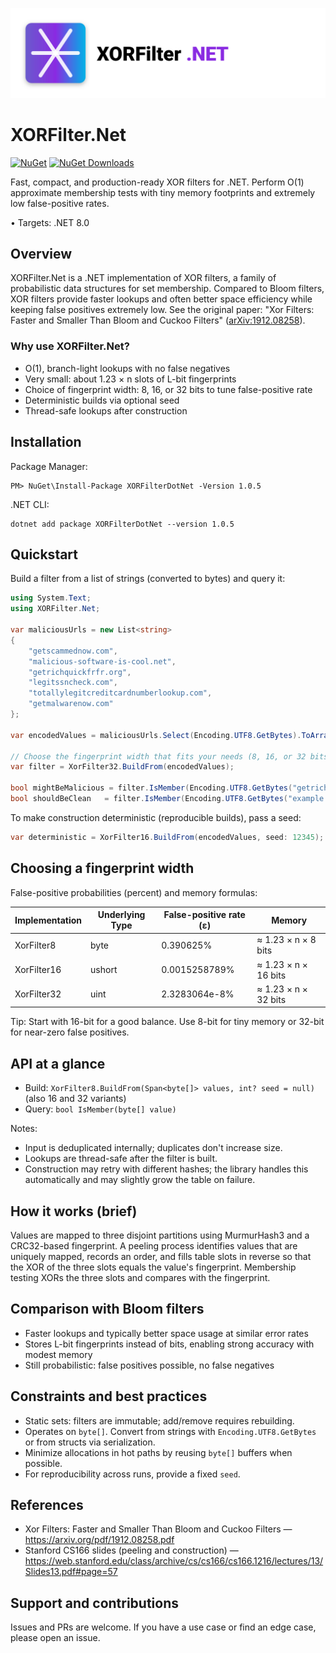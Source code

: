 <p align="center">
    <img src="XORFilter.Net/media/logo.svg" width="720" alt="XORFilter.Net logo" />
</p>

# XORFilter.Net

[![NuGet](https://img.shields.io/nuget/v/XORFilterDotNet.svg)](https://www.nuget.org/packages/XORFilterDotNet)
[![NuGet Downloads](https://img.shields.io/nuget/dt/XORFilterDotNet.svg)](https://www.nuget.org/packages/XORFilterDotNet)

Fast, compact, and production-ready XOR filters for .NET. Perform O(1) approximate membership tests with tiny memory footprints and extremely low false-positive rates.

• Targets: .NET 8.0

## Overview

XORFilter.Net is a .NET implementation of XOR filters, a family of probabilistic data structures for set membership. Compared to Bloom filters, XOR filters provide faster lookups and often better space efficiency while keeping false positives extremely low. See the original paper: "Xor Filters: Faster and Smaller Than Bloom and Cuckoo Filters" ([arXiv:1912.08258](https://arxiv.org/pdf/1912.08258.pdf)).

### Why use XORFilter.Net?

- O(1), branch-light lookups with no false negatives
- Very small: about 1.23 × n slots of L-bit fingerprints
- Choice of fingerprint width: 8, 16, or 32 bits to tune false-positive rate
- Deterministic builds via optional seed
- Thread-safe lookups after construction

## Installation

Package Manager:

```
PM> NuGet\Install-Package XORFilterDotNet -Version 1.0.5
```

.NET CLI:

```
dotnet add package XORFilterDotNet --version 1.0.5
```

## Quickstart

Build a filter from a list of strings (converted to bytes) and query it:

```csharp
using System.Text;
using XORFilter.Net;

var maliciousUrls = new List<string>
{
    "getscammednow.com",
    "malicious-software-is-cool.net",
    "getrichquickfrfr.org",
    "legitssncheck.com",
    "totallylegitcreditcardnumberlookup.com",
    "getmalwarenow.com"
};

var encodedValues = maliciousUrls.Select(Encoding.UTF8.GetBytes).ToArray();

// Choose the fingerprint width that fits your needs (8, 16, or 32 bits)
var filter = XorFilter32.BuildFrom(encodedValues);

bool mightBeMalicious = filter.IsMember(Encoding.UTF8.GetBytes("getrichquickfrfr.org")); // true
bool shouldBeClean   = filter.IsMember(Encoding.UTF8.GetBytes("example.com"));            // likely false
```

To make construction deterministic (reproducible builds), pass a seed:

```csharp
var deterministic = XorFilter16.BuildFrom(encodedValues, seed: 12345);
```

## Choosing a fingerprint width

False-positive probabilities (percent) and memory formulas:

| Implementation | Underlying Type | False-positive rate (ε) | Memory |
| - | - | - | - |
| XorFilter8  | byte   | 0.390625%         | ≈ 1.23 × n × 8 bits  |
| XorFilter16 | ushort | 0.0015258789%     | ≈ 1.23 × n × 16 bits |
| XorFilter32 | uint   | 2.3283064e-8%     | ≈ 1.23 × n × 32 bits |

Tip: Start with 16-bit for a good balance. Use 8-bit for tiny memory or 32-bit for near-zero false positives.

## API at a glance

- Build: `XorFilter8.BuildFrom(Span<byte[]> values, int? seed = null)` (also 16 and 32 variants)
- Query: `bool IsMember(byte[] value)`

Notes:

- Input is deduplicated internally; duplicates don't increase size.
- Lookups are thread-safe after the filter is built.
- Construction may retry with different hashes; the library handles this automatically and may slightly grow the table on failure.

## How it works (brief)

Values are mapped to three disjoint partitions using MurmurHash3 and a CRC32-based fingerprint. A peeling process identifies values that are uniquely mapped, records an order, and fills table slots in reverse so that the XOR of the three slots equals the value's fingerprint. Membership testing XORs the three slots and compares with the fingerprint.

## Comparison with Bloom filters

- Faster lookups and typically better space usage at similar error rates
- Stores L-bit fingerprints instead of bits, enabling strong accuracy with modest memory
- Still probabilistic: false positives possible, no false negatives

## Constraints and best practices

- Static sets: filters are immutable; add/remove requires rebuilding.
- Operates on `byte[]`. Convert from strings with `Encoding.UTF8.GetBytes` or from structs via serialization.
- Minimize allocations in hot paths by reusing `byte[]` buffers when possible.
- For reproducibility across runs, provide a fixed `seed`.

## References

- Xor Filters: Faster and Smaller Than Bloom and Cuckoo Filters — https://arxiv.org/pdf/1912.08258.pdf
- Stanford CS166 slides (peeling and construction) — https://web.stanford.edu/class/archive/cs/cs166/cs166.1216/lectures/13/Slides13.pdf#page=57

## Support and contributions

Issues and PRs are welcome. If you have a use case or find an edge case, please open an issue.